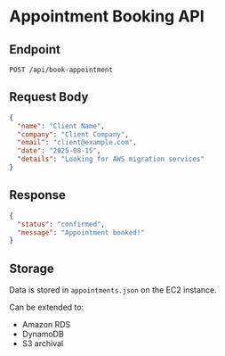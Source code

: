 # Appointment Booking API

## Endpoint

`POST /api/book-appointment`

## Request Body

```json
{
  "name": "Client Name",
  "company": "Client Company",
  "email": "client@example.com",
  "date": "2025-08-15",
  "details": "Looking for AWS migration services"
}
```

## Response

```json
{
  "status": "confirmed",
  "message": "Appointment booked!"
}
```

## Storage

Data is stored in `appointments.json` on the EC2 instance.

Can be extended to:
- Amazon RDS
- DynamoDB
- S3 archival

